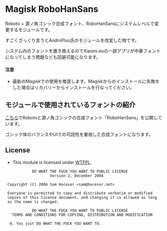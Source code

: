 # Magisk RoboHanSans

Roboto + 源ノ角ゴシック合成フォント、RoboHanSansにシステムレベルで変更するモジュールです。

すごくざっくり言うとAndroPlus氏のモジュールを改変した物です。

システム内のフォントを置き換えるのでXiaomi.euの一部アプリが中華フォントになってしまう問題なども回避可能になります。

#### 注意

* 最新のMagiskでの使用を推奨します。Magiskからのインストールに失敗をした場合はリカバリーからインストールを行なってください。

## モジュールで使用されているフォントの紹介
[こちら](https://github.com/reindex-ot/RoboHanSans)でRobotoと源ノ角ゴシックの合成フォント「RoboHanSans」を公開しています。

ゴシック体のバランスやUIでの可読性を重視した合成フォントになります。

## License

- This module is licensed under [WTFPL](http://www.wtfpl.net/).

```
            DO WHAT THE FUCK YOU WANT TO PUBLIC LICENSE
                    Version 2, December 2004

 Copyright (C) 2004 Sam Hocevar <sam@hocevar.net>

 Everyone is permitted to copy and distribute verbatim or modified
 copies of this license document, and changing it is allowed as long
 as the name is changed.

            DO WHAT THE FUCK YOU WANT TO PUBLIC LICENSE
   TERMS AND CONDITIONS FOR COPYING, DISTRIBUTION AND MODIFICATION

  0. You just DO WHAT THE FUCK YOU WANT TO.
```
